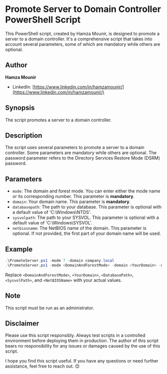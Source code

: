 # Promote Server to Domain Controller PowerShell Script

This PowerShell script, created by Hamza Mounir, is designed to promote a server to a domain controller. It's a comprehensive script that takes into account several parameters, some of which are mandatory while others are optional.

## Author
**Hamza Mounir**
- LinkedIn: [https://www.linkedin.com/in/hamzamounir/](https://www.linkedin.com/in/hamzamounir/)

## Synopsis
The script promotes a server to a domain controller.

## Description
The script uses several parameters to promote a server to a domain controller. Some parameters are mandatory while others are optional. The password parameter refers to the Directory Services Restore Mode (DSRM) password.

## Parameters
- `mode`: The domain and forest mode. You can enter either the mode name or its corresponding number. This parameter is **mandatory**.
- `domain`: Your domain name. This parameter is **mandatory**.
- `databasepath`: The path to your database. This parameter is optional with a default value of 'C:\\Windows\\NTDS'.
- `sysvolpath`: The path to your SYSVOL. This parameter is optional with a default value of 'C:\\Windows\\SYSVOL'.
- `netbiosname`: The NetBIOS name of the domain. This parameter is optional. If not provided, the first part of your domain name will be used.

## Example
```powershell
.\PromoteServer.ps1 -mode 7 -domain company.local
.\PromoteServer.ps1 -mode <DomainAndForestMode> -domain <YourDomain> -databasepath <DatabasePath> -sysvolpath <SysvolPath> -netbiosname <NetBIOSName>
```
Replace `<DomainAndForestMode>`, `<YourDomain>`, `<DatabasePath>`, `<SysvolPath>`, and `<NetBIOSName>` with your actual values.

## Note
This script must be run as an administrator.

## Disclaimer
Please use this script responsibly. Always test scripts in a controlled environment before deploying them in production. The author of this script bears no responsibility for any issues or damages caused by the use of this script.

I hope you find this script useful. If you have any questions or need further assistance, feel free to reach out. 😊
